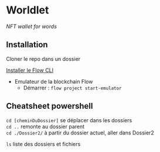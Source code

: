 # Worldlet
*NFT wallet for words*

## Installation
Cloner le repo dans un dossier

[Installer le Flow CLI](https://docs.onflow.org/flow-cli/install)
* Emulateur de la blockchain Flow  
  * Démarrer : `flow project start-emulator`

## Cheatsheet powershell
`cd [cheminDuDossier]` se déplacer dans les dossiers  
`cd ..` remonte au dossier parent  
`cd ./Dossier2/` à partir du dossier actuel, aller dans Dossier2  

`ls` liste des dossiers et fichiers  
